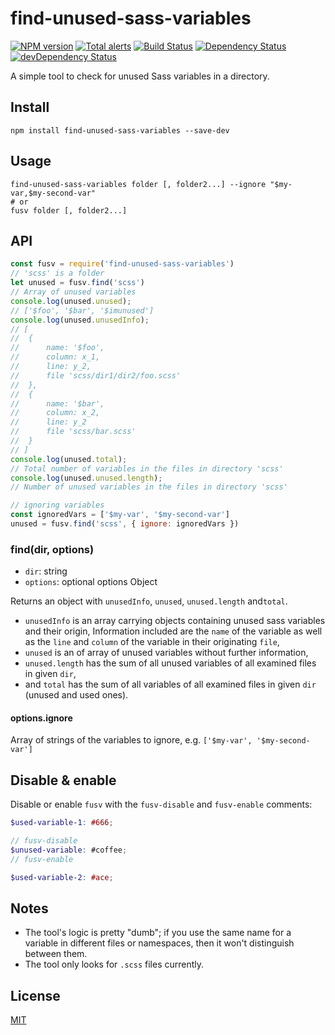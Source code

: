 # find-unused-sass-variables

[![NPM version](https://img.shields.io/npm/v/find-unused-sass-variables.svg)](https://www.npmjs.com/package/find-unused-sass-variables)
[![Total alerts](https://img.shields.io/lgtm/alerts/g/XhmikosR/find-unused-sass-variables.svg?logo=lgtm&logoWidth=18)](https://lgtm.com/projects/g/XhmikosR/find-unused-sass-variables/alerts/)
[![Build Status](https://github.com/XhmikosR/find-unused-sass-variables/workflows/Tests/badge.svg)](https://github.com/XhmikosR/find-unused-sass-variables/actions?workflow=Tests)
[![Dependency Status](https://img.shields.io/david/XhmikosR/find-unused-sass-variables.svg)](https://david-dm.org/XhmikosR/find-unused-sass-variables)
[![devDependency Status](https://img.shields.io/david/dev/XhmikosR/find-unused-sass-variables.svg)](https://david-dm.org/XhmikosR/find-unused-sass-variables#info=devDependencies)

A simple tool to check for unused Sass variables in a directory.

## Install

```shell
npm install find-unused-sass-variables --save-dev
```

## Usage

```shell
find-unused-sass-variables folder [, folder2...] --ignore "$my-var,$my-second-var"
# or
fusv folder [, folder2...]
```

## API

```js
const fusv = require('find-unused-sass-variables')
// 'scss' is a folder
let unused = fusv.find('scss')
// Array of unused variables
console.log(unused.unused);
// ['$foo', '$bar', '$imunused']
console.log(unused.unusedInfo);
// [
//  {
//      name: '$foo',
//      column: x_1,
//      line: y_2,
//      file 'scss/dir1/dir2/foo.scss'
//  },
//  {
//      name: '$bar',
//      column: x_2,
//      line: y_2
//      file 'scss/bar.scss'
//  }
// ]
console.log(unused.total);
// Total number of variables in the files in directory 'scss'
console.log(unused.unused.length);
// Number of unused variables in the files in directory 'scss'

// ignoring variables
const ignoredVars = ['$my-var', '$my-second-var']
unused = fusv.find('scss', { ignore: ignoredVars })
```

### find(dir, options)

* `dir`: string
* `options`: optional options Object

Returns an object with `unusedInfo`, `unused`, `unused.length` and`total`.

* `unusedInfo` is an array carrying objects containing unused sass variables and their origin,
Information included are the `name` of the variable as well as the `line` and `column` of the variable in their originating `file`,
* `unused` is an of array of unused variables without further information,
* `unused.length` has the sum of all unused variables of all examined files in given `dir`,
*  and `total` has the sum of all variables of all examined files in given `dir` (unused and used ones).

#### options.ignore

Array of strings of the variables to ignore, e.g. `['$my-var', '$my-second-var']`

## Disable & enable

Disable or enable `fusv` with the `fusv-disable` and `fusv-enable` comments:

```scss
$used-variable-1: #666;

// fusv-disable
$unused-variable: #coffee;
// fusv-enable

$used-variable-2: #ace;
```

## Notes

* The tool's logic is pretty "dumb"; if you use the same name for a variable in different files or namespaces,
  then it won't distinguish between them.
* The tool only looks for `.scss` files currently.

## License

[MIT](LICENSE)
